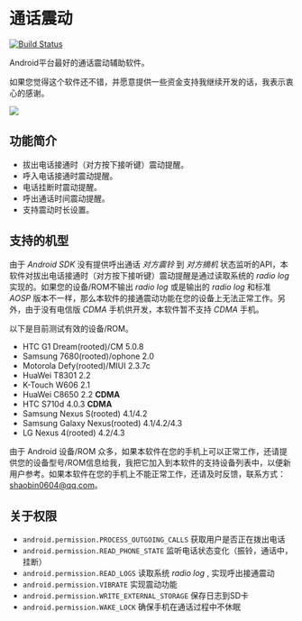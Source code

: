 # 通话震动 #

[![Build Status](https://travis-ci.org/shaobin0604/CallVibrator.png?branch=master)](https://travis-ci.org/shaobin0604/CallVibrator)

Android平台最好的通话震动辅助软件。

如果您觉得这个软件还不错，并愿意提供一些资金支持我继续开发的话，我表示衷心的感谢。

<a href='http://me.alipay.com/shaobin0604'><img src='https://img.alipay.com/sys/personalprod/style/mc/btn-index.png' /></a>

## 功能简介 ##

*   拔出电话接通时（对方按下接听键）震动提醒。
*   呼入电话接通时震动提醒。
*   电话挂断时震动提醒。
*   呼出通话时间震动提醒。
*   支持震动时长设置。

## 支持的机型 ##

由于 *Android SDK* 没有提供呼出通话 *对方震铃* 到 *对方摘机* 状态监听的API，本软件对拔出电话接通时（对方按下接听键）震动提醒是通过读取系统的 *radio log* 实现的。如果您的设备/ROM不输出 *radio log* 或是输出的 *radio log* 和标准 *AOSP* 版本不一样，那么本软件的接通震动功能在您的设备上无法正常工作。另外，由于没有电信版 *CDMA* 手机供开发，本软件暂不支持 *CDMA* 手机。 

以下是目前测试有效的设备/ROM。

*   HTC G1 Dream(rooted)/CM 5.0.8
*   Samsung 7680(rooted)/ophone 2.0
*   Motorola Defy(rooted)/MIUI 2.3.7c
*   HuaWei T8301 2.2
*   K-Touch W606 2.1
*   HuaWei C8650 2.2 **CDMA**
*   HTC S710d 4.0.3 **CDMA**
*   Samsung Nexus S(rooted) 4.1/4.2
*   Samsung Galaxy Nexus(rooted) 4.1/4.2/4.3
*   LG Nexus 4(rooted) 4.2/4.3

由于 Android 设备/ROM 众多，如果本软件在您的手机上可以正常工作，还请提供您的设备型号/ROM信息给我，我把它加入到本软件的支持设备列表中，以便新用户参考。如果本软件在您的手机上不能正常工作，还请及时反馈，联系方式：shaobin0604@qq.com。

## 关于权限 ##

*   `android.permission.PROCESS_OUTGOING_CALLS` 获取用户是否正在拨出电话
*   `android.permission.READ_PHONE_STATE` 监听电话状态变化（振铃，通话中，挂断）
*   `android.permission.READ_LOGS` 读取系统 *radio log* , 实现呼出接通震动
*   `android.permission.VIBRATE` 实现震动功能
*   `android.permission.WRITE_EXTERNAL_STORAGE` 保存日志到SD卡
*   `android.permission.WAKE_LOCK` 确保手机在通话过程中不休眠
